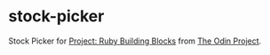 # stock-picker
Stock Picker for <a href="http://www.theodinproject.com/ruby-programming/building-blocks?ref=lnav">Project: Ruby Building Blocks</a> from <a href="http://www.theodinproject.com">The Odin Project</a>.
